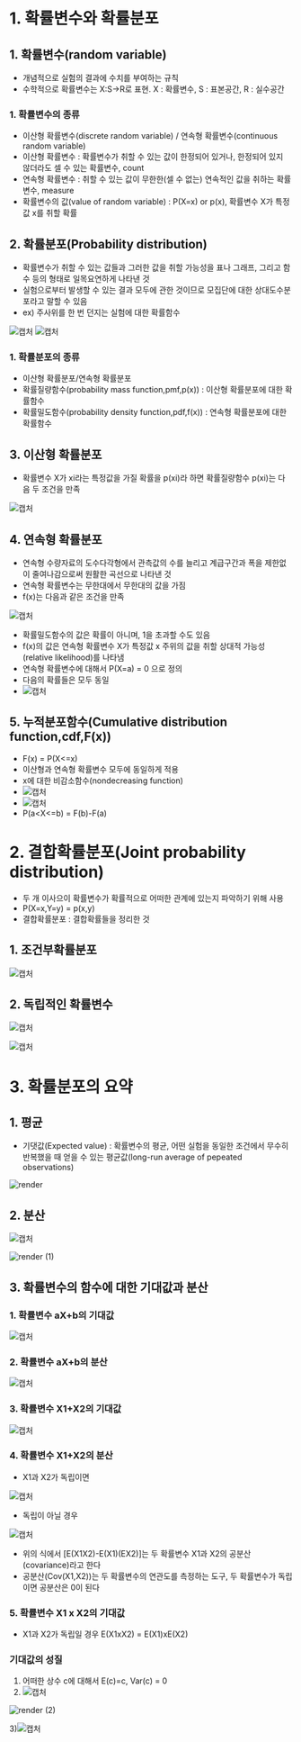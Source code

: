 # 1. 확률변수와 확률분포

## 1. 확률변수(random variable)

- 개념적으로 실험의 결과에 수치를 부여하는 규칙
- 수학적으로 확률변수는 X:S->R로 표현. X : 확률변수, S : 표본공간, R : 실수공간

### 1. 확률변수의 종류
- 이산형 확률변수(discrete random variable) / 연속형 확률변수(continuous random variable)
- 이산형 확률변수 : 확률변수가 취할 수 있는 값이 한정되어 있거나, 한정되어 있지 않더라도 셀 수 있는 확률변수, count
- 연속형 확률변수 : 취할 수 있는 값이 무한한(셀 수 없는) 연속적인 값을 취하는 확률변수, measure
- 확률변수의 값(value of random variable) : P(X=x) or p(x), 확률변수 X가 특정값 x를 취할 확률

## 2. 확률분포(Probability distribution)
- 확률변수가 취할 수 있는 값들과 그러한 값을 취할 가능성을 표나 그래프, 그리고 함수 등의 형태로 일목요연하게 나타낸 것
- 실험으로부터 발생할 수 있는 결과 모두에 관한 것이므로 모집단에 대한 상대도수분포라고 말할 수 있음
- ex) 주사위를 한 번 던지는 실험에 대한 확률함수

![캡처](https://user-images.githubusercontent.com/80622859/181433302-13f0cea2-de5d-4999-9a1c-8a8d20692083.PNG)
![캡처](https://user-images.githubusercontent.com/80622859/181433351-7a64e008-8e69-4535-a9db-176b8749c749.PNG)

### 1. 확률분포의 종류
- 이산형 확률분포/연속형 확률분포
- 확률질량함수(probability mass function,pmf,p(x)) : 이산형 확률분포에 대한 확률함수
- 확률밀도함수(probability density function,pdf,f(x)) : 연속형 확률분포에 대한 확률함수

## 3. 이산형 확률분포
- 확률변수 X가 xi라는 특정값을 가질 확률을 p(xi)라 하면 확률질량함수 p(xi)는 다음 두 조건을 만족

![캡처](https://user-images.githubusercontent.com/80622859/181433813-f6135a69-6edc-4e97-b415-ec29b711158f.PNG)

## 4. 연속형 확률분포
- 연속형 수량자료의 도수다각형에서 관측값의 수를 늘리고 계급구간과 폭을 제한없이 줄여나감으로써 원활한 곡선으로 나타낸 것
- 연속형 확률변수는 무한대에서 무한대의 값을 가짐
- f(x)는 다음과 같은 조건을 만족

![캡처](https://user-images.githubusercontent.com/80622859/181434072-a2989128-0a26-4c13-aba5-1f46ab86d28c.PNG)

- 확률밀도함수의 값은 확률이 아니며, 1을 초과할 수도 있음
- f(x)의 값은 연속형 확률변수 X가 특정값 x 주위의 값을 취할 상대적 가능성(relative likelihood)를 나타냄
- 연속형 확률변수에 대해서 P(X=a) = 0 으로 정의
- 다음의 확률들은 모두 동일
- ![캡처](https://user-images.githubusercontent.com/80622859/181434517-5eed31f3-2c50-4739-9d3a-66d1e006610e.PNG)

## 5. 누적분포함수(Cumulative distribution function,cdf,F(x))
- F(x) = P(X<=x)
- 이산형과 연속형 확률변수 모두에 동일하게 적용
- x에 대한 비감소함수(nondecreasing function)
- ![캡처](https://user-images.githubusercontent.com/80622859/181434854-d2aee04a-5faf-4b10-a015-f87f8b566792.PNG)
- ![캡처](https://user-images.githubusercontent.com/80622859/181434891-eea39321-adb8-48b6-ab96-422c9224c27b.PNG)
- P(a<X<=b) = F(b)-F(a)

# 2. 결합확률분포(Joint probability distribution)
- 두 개 이사으이 확률변수가 확률적으로 어떠한 관계에 있는지 파악하기 위해 사용
- P(X=x,Y=y) = p(x,y)
- 결합확률분포 : 결합확률들을 정리한 것

## 1. 조건부확률분포

![캡처](https://user-images.githubusercontent.com/80622859/181435330-949603b0-be42-43ee-801e-74129ab3f03b.PNG)

## 2. 독립적인 확률변수

![캡처](https://user-images.githubusercontent.com/80622859/181435638-4f3a30c4-e7bf-4a67-a7b1-430e6c283fb7.PNG)

![캡처](https://user-images.githubusercontent.com/80622859/181435673-450bdfa7-71a5-4376-81a4-92134ff480dc.PNG)

# 3. 확률분포의 요약

## 1. 평균
- 기댓값(Expected value) : 확률변수의 평균, 어떤 실험을 동일한 조건에서 무수히 반복했을 때 얻을 수 있는 평균값(long-run average of pepeated observations)

![render](https://user-images.githubusercontent.com/80622859/181435987-a101c458-68cd-49a5-b4fc-20312d79f5fb.png)

## 2. 분산

![캡처](https://user-images.githubusercontent.com/80622859/181436157-dbb14058-4479-442d-ad6a-991119b3a4fa.PNG)

![render (1)](https://user-images.githubusercontent.com/80622859/181437085-172f29d2-15d1-41bc-9d9b-ae3a5ab637a0.png)

## 3. 확률변수의 함수에 대한 기대값과 분산

### 1. 확률변수 aX+b의 기대값

![캡처](https://user-images.githubusercontent.com/80622859/181437212-5d095d35-384c-46e8-a231-6effe5b2a718.PNG)

### 2. 확률변수 aX+b의 분산

![캡처](https://user-images.githubusercontent.com/80622859/181437279-0ea4bf44-21be-4a4b-ae6f-5e055074c053.PNG)

### 3. 확률변수 X1+X2의 기대값

![캡처](https://user-images.githubusercontent.com/80622859/181437651-aee5ee23-223e-487c-a5e2-569df9b54e99.PNG)

### 4. 확률변수 X1+X2의 분산
- X1과 X2가 독립이면

![캡처](https://user-images.githubusercontent.com/80622859/181437706-cd4e6145-4413-4224-af88-00ccb4ed0bf9.PNG)

- 독립이 아닐 경우 

![캡처](https://user-images.githubusercontent.com/80622859/181437914-8a50b4e2-657e-4a3e-ba09-4c1b274b6af9.PNG)

- 위의 식에서 [E(X1X2)-E(X1)(EX2)]는 두 확률변수 X1과 X2의 공분산(covariance)라고 한다
- 공분산(Cov(X1,X2))는 두 확률변수의 연관도를 측정하는 도구, 두 확률변수가 독립이면 공분산은 0이 된다

### 5. 확률변수 X1 x X2의 기대값
- X1과 X2가 독립일 경우 E(X1xX2) = E(X1)xE(X2)

### 기대값의 성질
1) 어떠한 상수 c에 대해서 E(c)=c, Var(c) = 0
2) ![캡처](https://user-images.githubusercontent.com/80622859/181438627-bcb0ddbf-fa53-4295-8025-ed61a4584987.PNG)

![render (2)](https://user-images.githubusercontent.com/80622859/181438940-00407e07-4479-4f5d-af54-f5a5bc89dc0e.png)

3)![캡처](https://user-images.githubusercontent.com/80622859/181438999-a25e2f7b-c1f8-4ec4-a018-eadda168b81e.PNG)





